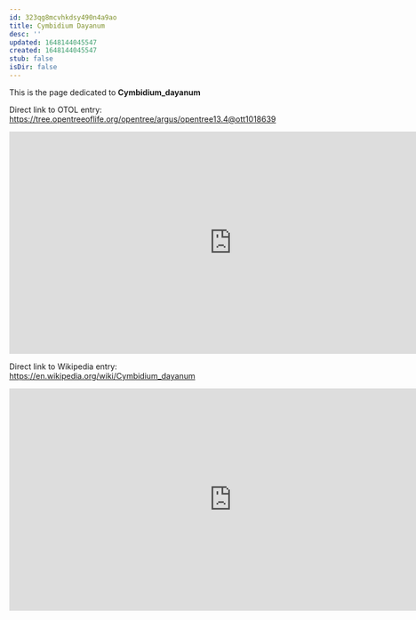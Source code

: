 ```yaml
---
id: 323qg8mcvhkdsy490n4a9ao
title: Cymbidium Dayanum
desc: ''
updated: 1648144045547
created: 1648144045547
stub: false
isDir: false
---
```

This is the page dedicated to **Cymbidium_dayanum**


Direct link to OTOL entry: https://tree.opentreeoflife.org/opentree/argus/opentree13.4@ott1018639



<html>
    <body>
    <iframe src="https://tree.opentreeoflife.org/opentree/argus/opentree13.4@ott1018639"
    width="800" height="400" frameborder="0" allowfullscreen> </iframe>
    </body>
</html>
    


Direct link to Wikipedia entry: https://en.wikipedia.org/wiki/Cymbidium_dayanum



<html>
    <body>
    <iframe src="https://en.wikipedia.org/wiki/Cymbidium_dayanum"
    width="800" height="400" frameborder="0" allowfullscreen> </iframe>
    </body>
</html>
    
